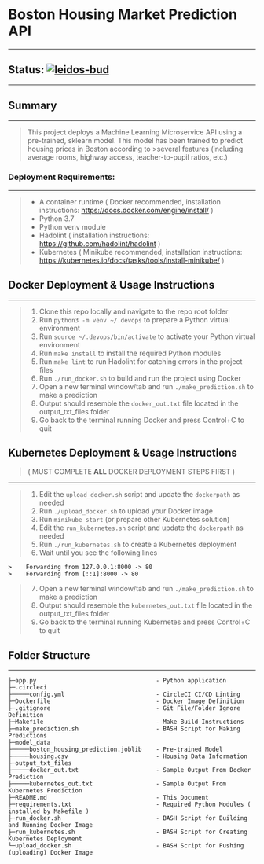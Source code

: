 # Boston Housing Market Prediction API
------------
## Status: [![leidos-bud](https://circleci.com/gh/leidos-bud/ml-ops-project.svg?style=svg)]()
------------

## Summary
------------
>This project deploys a Machine Learning Microservice API using a pre-trained, sklearn model.  This model has been trained to predict housing prices in Boston according to >several features (including average rooms, highway access, teacher-to-pupil ratios, etc.) 

### Deployment Requirements:
------------
>- A container runtime ( Docker recommended, installation instructions: https://docs.docker.com/engine/install/ )
>- Python 3.7
>- Python venv module
>- Hadolint ( installation instructions: https://github.com/hadolint/hadolint )
>- Kubernetes ( Minikube recommended, installation instructions: https://kubernetes.io/docs/tasks/tools/install-minikube/ )

## Docker Deployment & Usage Instructions
------------
>1. Clone this repo locally and navigate to the repo root folder
>2. Run `python3 -m venv ~/.devops` to prepare a Python virtual environment
>3. Run `source ~/.devops/bin/activate` to activate your Python virtual environment
>4. Run `make install` to install the required Python modules
>5. Run `make lint` to run Hadolint for catching errors in the project files
>6. Run `./run_docker.sh` to build and run the project using Docker
>7. Open a new terminal window/tab and run `./make_prediction.sh` to make a prediction
>8. Output should resemble the `docker_out.txt` file located in the output_txt_files folder
>9. Go back to the terminal running Docker and press Control+C to quit

## Kubernetes Deployment & Usage Instructions 
> ( MUST COMPLETE **ALL** DOCKER DEPLOYMENT STEPS FIRST )
------------
>1. Edit the `upload_docker.sh` script and update the `dockerpath` as needed
>2. Run `./upload_docker.sh` to upload your Docker image
>3. Run `minikube start` (or prepare other Kubernetes solution)
>4. Edit the `run_kubernetes.sh` script and update the `dockerpath` as needed
>5. Run `./run_kubernetes.sh` to create a Kubernetes deployment
>6. Wait until you see the following lines
```
>    Forwarding from 127.0.0.1:8000 -> 80
>    Forwarding from [::1]:8000 -> 80
```
>7. Open a new terminal window/tab and run `./make_prediction.sh` to make a prediction
>8. Output should resemble the `kubernetes_out.txt` file located in the output_txt_files folder
>9. Go back to the terminal running Kubernetes and press Control+C to quit


## Folder Structure
------------
```
├─app.py                                  - Python application
├─.circleci
├─────config.yml                          - CircleCI CI/CD Linting
├─Dockerfile                              - Docker Image Definition
├─.gitignore                              - Git File/Folder Ignore Definition
├─Makefile                                - Make Build Instructions
├─make_prediction.sh                      - BASH Script for Making Predictions
├─model_data
├─────boston_housing_prediction.joblib    - Pre-trained Model
├─────housing.csv                         - Housing Data Information
├─output_txt_files
├─────docker_out.txt                      - Sample Output From Docker Prediction
├─────kubernetes_out.txt                  - Sample Output From Kubernetes Prediction
├─README.md                               - This Document
├─requirements.txt                        - Required Python Modules ( installed by Makefile )
├─run_docker.sh                           - BASH Script for Building and Running Docker Image
├─run_kubernetes.sh                       - BASH Script for Creating Kubernetes Deployment
└─upload_docker.sh                        - BASH Script for Pushing (uploading) Docker Image
```
